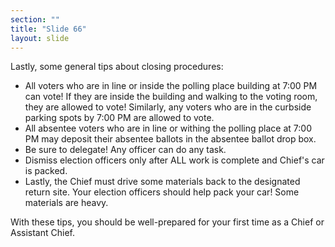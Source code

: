 ```yaml
---
section: ""
title: "Slide 66"
layout: slide
---
```


Lastly, some general tips about closing procedures:

- All voters who are in line or inside the polling place building at 7:00 PM can vote! If they are inside the building and walking to the voting room, they are allowed to vote! Similarly, any voters who are in the curbside parking spots by 7:00 PM are allowed to vote.
- All absentee voters who are in line or withing the polling place at 7:00 PM may deposit their absentee ballots in the absentee ballot drop box.
- Be sure to delegate! Any officer can do any task.
- Dismiss election officers only after ALL work is complete and Chief's car is packed.
- Lastly, the Chief must drive some materials back to the designated return site. Your election officers should help pack your car! Some materials are heavy.

With these tips, you should be well-prepared for your first time as a Chief or Assistant Chief.